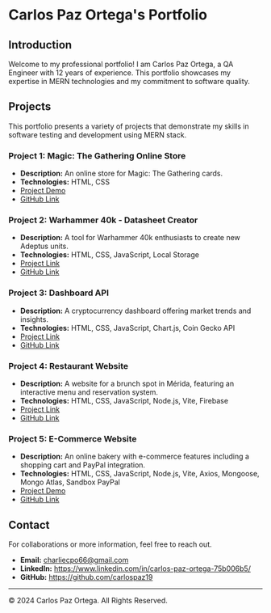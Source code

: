 # Carlos Paz Ortega's Portfolio

## Introduction

Welcome to my professional portfolio! I am Carlos Paz Ortega, a QA Engineer with 12 years of experience. This portfolio showcases my expertise in MERN technologies and my commitment to software quality.

## Projects

This portfolio presents a variety of projects that demonstrate my skills in software testing and development using MERN stack.

### Project 1: Magic: The Gathering Online Store

- **Description:** An online store for Magic: The Gathering cards.
- **Technologies:** HTML, CSS
- [Project Demo](https://venerable-dasik-9ef527.netlify.app/)
- [GitHub Link](https://github.com/carlospaz19/MTG-Landing-Page)

### Project 2: Warhammer 40k - Datasheet Creator

- **Description:** A tool for Warhammer 40k enthusiasts to create new Adeptus units.
- **Technologies:** HTML, CSS, JavaScript, Local Storage
- [Project Link](https://peaceful-crumble-63f988.netlify.app/)
- [GitHub Link](https://github.com/carlospaz19/warhammer40k)

### Project 3: Dashboard API

- **Description:** A cryptocurrency dashboard offering market trends and insights.
- **Technologies:** HTML, CSS, JavaScript, Chart.js, Coin Gecko API
- [Project Link](https://dainty-horse-8dab40.netlify.app/)
- [GitHub Link](https://github.com/carlospaz19/crypto_dashboard_app)

### Project 4: Restaurant Website

- **Description:** A website for a brunch spot in Mérida, featuring an interactive menu and reservation system.
- **Technologies:** HTML, CSS, JavaScript, Node.js, Vite, Firebase
- [Project Link](https://jocular-alfajores-666fd1.netlify.app/)
- [GitHub Link](https://github.com/carlospaz19/firebase_restaurant)

### Project 5: E-Commerce Website

- **Description:** An online bakery with e-commerce features including a shopping cart and PayPal integration.
- **Technologies:** HTML, CSS, JavaScript, Node.js, Vite, Axios, Mongoose, Mongo Atlas, Sandbox PayPal
- [Project Demo](https://effervescent-bunny-b19d9e.netlify.app/)
- [GitHub Link](https://github.com/carlospaz19/masterBaker)

## Contact

For collaborations or more information, feel free to reach out.

- **Email:** charliecpo66@gmail.com
- **LinkedIn:** https://www.linkedin.com/in/carlos-paz-ortega-75b006b5/
- **GitHub:** https://github.com/carlospaz19

---

© 2024 Carlos Paz Ortega. All Rights Reserved.
